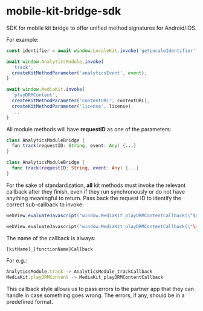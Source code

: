 # mobile-kit-bridge-sdk

SDK for mobile kit bridge to offer unified method signatures for Android/iOS.

For example:

```javascript
const identifier = await window.LocaleKit.invoke('getLocaleIdentifier');

await window.AnalyticsModule.invoke(
  'track',
  createKitMethodParameter('analyticsEvent', event),
)

await window.MediaKit.invoke(
  'playDRMContent',
  createKitMethodParameter('contentURL', contentURL),
  createKitMethodParameter('license', license),
  ...
)
```

All module methods will have **requestID** as one of the parameters:

```java
class AnalyticsModuleBridge {
  fun track(requestID: String, event: Any) {...}
}
```

```swift
class AnalyticsModuleBridge {
  func track(requestID: String, event: Any) {...}
}
```

For the sake of standardization, **all** kit methods must invoke the relevant callback after they finish, even if they run synchronously or do not have anything meaningful to return. Pass back the request ID to identify the correct sub-callback to invoke:

```java
webView.evaluateJavascript("window.MediaKit_playDRMContentCallback(\"$requestID\", \"UNAVAILABLE\")") { _ -> }
```

```swift
webView.evaluateJavascript("window.MediaKit_playDRMContentCallback(\"\(requestID))\", \"UNAVAILABLE\"", nil)
```

The name of the callback is always:

```javascript
[kitName]_[functionName]Callback
```

For e.g.:

```javascript
AnalyticsModule.track -> AnalyticsModule_trackCallback
MediaKit.playDRMContent -> MediaKit_playDRMContentCallback
```

This callback style allows us to pass errors to the partner app that they can handle in case something goes wrong. The errors, if any, should be in a predefined format.
